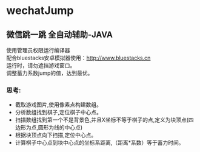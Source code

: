 # wechatJump
微信跳一跳 全自动辅助-JAVA
--
使用管理员权限运行编译器<br>
配合bluestacks安卓模拟器使用：http://www.bluestacks.cn<br>
运行时，请勿遮挡游戏窗口。<br>
调整蓄力系数jump的值，达到最优。<br>
### 思考:
* 截取游戏图片,使用像素点构建数组。
* 分析数组找到棋子,定位棋子中心点。
* 扫描数组找到第一个不是背景色,并且X坐标不等于棋子的点,定义为块顶点(四边形为点,圆形为线的中心点)
* 根据块顶点向下扫描,定位中心点。
* 计算棋子中心点到块中心点的坐标系距离,（距离*系数）等于蓄力时间。

